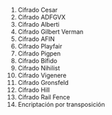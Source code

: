 1. Cifrado Cesar
2. Cifrado ADFGVX
3. Cifrado Alberti
4. Cifrado Gilbert Verman
5. Cifrado AFIN
6. Cifrado Playfair
7. Cifrado Pigpen
8. Cifrado Bífido
9. Cifrado Nihilist
10. Cifrado Vigenere
11. Cifrado Gronsfeld
12. Cifrado Hill
13. Cifrado Rail Fence
14. Encriptación por transposición


